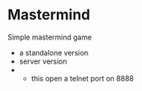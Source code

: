 # Mastermind
Simple mastermind game
- a standalone version
- server version
- - this open a telnet port on 8888
 
